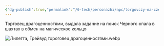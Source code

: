 ```yaml
---
{"dg-publish":true,"permalink":"/0-tech/personazhi/npc/torgovczy-na-czentralnoj-ploshhadi/liletta/"}
---
```



Торговец драгоценностями, выдала задание на поиск Черного опала в шахтах в обмен на магическое кольцо

![Лилетта, Грейвуд тороговец драгоценностями.webp](/img/user/0.%20tech/%D0%98%D0%B7%D0%BE%D0%B1%D1%80%D0%B0%D0%B6%D0%B5%D0%BD%D0%B8%D1%8F/%D0%9B%D0%B8%D0%BB%D0%B5%D1%82%D1%82%D0%B0,%20%D0%93%D1%80%D0%B5%D0%B9%D0%B2%D1%83%D0%B4%20%D1%82%D0%BE%D1%80%D0%BE%D0%B3%D0%BE%D0%B2%D0%B5%D1%86%20%D0%B4%D1%80%D0%B0%D0%B3%D0%BE%D1%86%D0%B5%D0%BD%D0%BD%D0%BE%D1%81%D1%82%D1%8F%D0%BC%D0%B8.webp)
